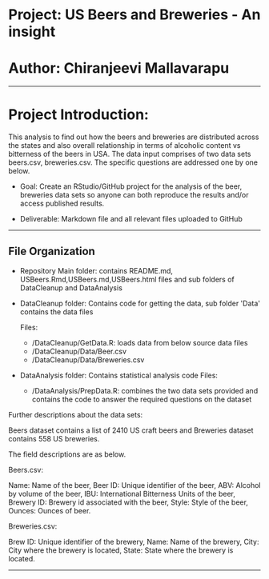 # Project: US Beers and Breweries - An insight
#  Author: Chiranjeevi Mallavarapu

------ 


# Project Introduction: 

This analysis to find out how the beers and breweries are distributed across the states and also overall relationship in terms of alcoholic content vs bitterness of the beers in USA. The data input comprises of two data sets beers.csv, breweries.csv. The specific questions are addressed one by one below.


* Goal: Create an RStudio/GitHub project for the analysis of the beer, breweries data sets so anyone can both reproduce the results and/or access published results. 

* Deliverable: Markdown file and all relevant files uploaded to GitHub


-----

## File Organization

* Repository Main folder: contains README.md, USBeers.Rmd,USBeers.md,USBeers.html files and sub folders of DataCleanup and DataAnalysis 

* DataCleanup folder:  Contains code for getting the data, sub folder 'Data' contains the data files
  
  Files:
  - /DataCleanup/GetData.R: loads data from below source data files 
  - /DataCleanup/Data/Beer.csv
  - /DataCleanup/Data/Breweries.csv
  
* DataAnalysis folder:  Contains statistical analysis code
  Files:
  - /DataAnalysis/PrepData.R: combines the two data sets provided and contains the code to answer the required questions on the dataset
  
Further descriptions about the data sets: 

Beers dataset contains a list of 2410 US craft beers and Breweries dataset contains 558 US breweries. 

The field descriptions are as below.

Beers.csv:

Name: Name of the beer,
Beer ID: Unique identifier of the beer,
ABV: Alcohol by volume of the beer,
IBU: International Bitterness Units of the beer,
Brewery ID: Brewery id associated with the beer,
Style: Style of the beer,
Ounces: Ounces of beer.

Breweries.csv:

Brew ID: Unique identifier of the brewery, Name: Name of the brewery,
City: City where the brewery is located, State: State where the brewery is located.


---------